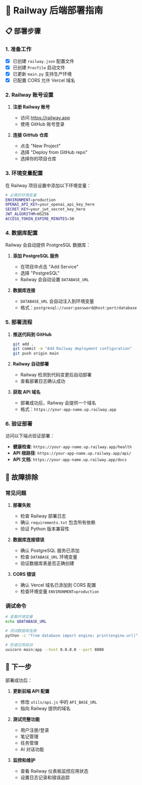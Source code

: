 # 🚀 Railway 后端部署指南

## 📋 部署步骤

### 1. 准备工作
- [x] 已创建 `railway.json` 配置文件
- [x] 已创建 `Procfile` 启动文件
- [x] 已更新 `main.py` 支持生产环境
- [x] 已配置 CORS 允许 Vercel 域名

### 2. Railway 账号设置

1. **注册 Railway 账号**
   - 访问 https://railway.app
   - 使用 GitHub 账号登录

2. **连接 GitHub 仓库**
   - 点击 "New Project"
   - 选择 "Deploy from GitHub repo"
   - 选择你的项目仓库

### 3. 环境变量配置

在 Railway 项目设置中添加以下环境变量：

```bash
# 必需的环境变量
ENVIRONMENT=production
OPENAI_API_KEY=your_openai_api_key_here
SECRET_KEY=your_jwt_secret_key_here
JWT_ALGORITHM=HS256
ACCESS_TOKEN_EXPIRE_MINUTES=30
```

### 4. 数据库配置

Railway 会自动提供 PostgreSQL 数据库：

1. **添加 PostgreSQL 服务**
   - 在项目中点击 "Add Service"
   - 选择 "PostgreSQL"
   - Railway 会自动设置 `DATABASE_URL`

2. **数据库连接**
   - `DATABASE_URL` 会自动注入到环境变量
   - 格式：`postgresql://user:password@host:port/database`

### 5. 部署流程

1. **推送代码到 GitHub**
   ```bash
   git add .
   git commit -m "Add Railway deployment configuration"
   git push origin main
   ```

2. **Railway 自动部署**
   - Railway 检测到代码变更后自动部署
   - 查看部署日志确认成功

3. **获取 API 域名**
   - 部署成功后，Railway 会提供一个域名
   - 格式：`https://your-app-name.up.railway.app`

### 6. 验证部署

访问以下端点验证部署：

- **健康检查**: `https://your-app-name.up.railway.app/health`
- **API 根路径**: `https://your-app-name.up.railway.app/api/`
- **API 文档**: `https://your-app-name.up.railway.app/docs`

## 🔧 故障排除

### 常见问题

1. **部署失败**
   - 检查 Railway 部署日志
   - 确认 `requirements.txt` 包含所有依赖
   - 验证 Python 版本兼容性

2. **数据库连接错误**
   - 确认 PostgreSQL 服务已添加
   - 检查 `DATABASE_URL` 环境变量
   - 验证数据库表是否正确创建

3. **CORS 错误**
   - 确认 Vercel 域名已添加到 CORS 配置
   - 检查环境变量 `ENVIRONMENT=production`

### 调试命令

```bash
# 查看环境变量
echo $DATABASE_URL

# 测试数据库连接
python -c "from database import engine; print(engine.url)"

# 检查应用启动
uvicorn main:app --host 0.0.0.0 --port 8000
```

## 📝 下一步

部署成功后：

1. **更新前端 API 配置**
   - 修改 `utils/api.js` 中的 `API_BASE_URL`
   - 指向 Railway 提供的域名

2. **测试完整功能**
   - 用户注册/登录
   - 笔记管理
   - 任务管理
   - AI 对话功能

3. **监控和维护**
   - 查看 Railway 仪表板监控应用状态
   - 设置日志记录和错误追踪